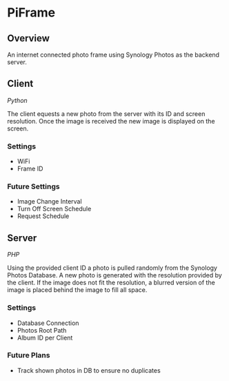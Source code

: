 # PiFrame
## Overview
An internet connected photo frame using Synology Photos as the backend server.

## Client
*Python*

The client equests a new photo from the server with its ID and screen resolution. Once the image is received the new image is displayed on the screen. 

### Settings
- WiFi
- Frame ID

### Future Settings
- Image Change Interval
- Turn Off Screen Schedule
- Request Schedule

## Server
*PHP*

Using the provided client ID a photo is pulled randomly from the Synology Photos Database. A new photo is generated with the resolution provided by the client. If the image does not fit the resolution, a blurred version of the image is placed behind the image to fill all space. 

### Settings
- Database Connection
- Photos Root Path
- Album ID per Client

### Future Plans
- Track shown photos in DB to ensure no duplicates
